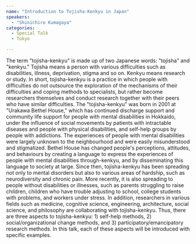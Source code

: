 ```yaml
---
name: "Introduction to Tojisha-Kenkyu in Japan"
speakers:
  - "Shinichiro Kumagaya"
categories:
  - Special Talk
  - Tokyo

---
```


The term "tojisha-kenkyu" is made up of two Japanese words: "tojisha" and "kenkyu." Tojisha means a person with various difficulties such as disabilities, illness, deprivation, stigma and so on. Kenkyu means research or study. In short, tojisha-kenkyu is a practice in which people with difficulties do not outsource the exploration of the mechanisms of their difficulties and coping methods to specialists, but rather become researchers themselves and conduct research together with their peers who have similar difficulties. The "tojisha-kenkyu" was born in 2001 at "Urakawa Bethel House," which has continued discharge support and community life support for people with mental disabilities in Hokkaido, under the influence of social movements by patients with intractable diseases and people with physical disabilities, and self-help groups by people with addictions. The experiences of people with mental disabilities were largely unknown to the neighbourhood and were easily misunderstood and stigmatized. Bethel House has changed people's perceptions, attitudes, and behaviours by creating a language to express the experiences of people with mental disabilities through-kenkyu, and by disseminating this language to society at large. Since then, tojisha-kenkyu has been spreading not only to mental disorders but also to various areas of hardship, such as neurodiversity and chronic pain. More recently, it is also spreading to people without disabilities or illnesses, such as parents struggling to raise children, children who have trouble adjusting to school, college students with problems, and workers under stress. In addition, researchers in various fields such as medicine, cognitive science, engineering, architecture, social science, and philosophy are collaborating with tojisha-kenkyu. Thus, there are three aspects to tojisha-kenkyu: 1) self-help methods, 2) social/organizational change methods, and 3) participatory/emancipatory research methods. In this talk, each of these aspects will be introduced with specific examples.
